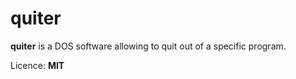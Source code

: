 # quiter

**quiter** is a DOS software allowing to quit out of a specific program.

Licence: **MIT**
